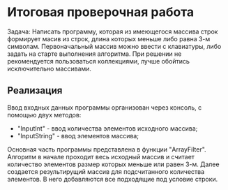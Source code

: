 # **Итоговая проверочная работа**

Задача: Написать программу, которая из имеющегося массива строк формирует масив из строк, длина которых меньше либо равна 3-м символам. Первоначальный массив можно ввести с клавиатуры, либо задать на старте выполнения алгоритма. При решении не рекомендуется пользоваться коллекциями, лучше обойтись исключительно массивами.

## Реализация

Ввод входных данных программы организован через консоль, с помощью двух методов: 
* "InputInt" - ввод количества элементов исходного массива;
* "InputString" - ввод элементов массива;

Основная часть программы представлена в функции "ArrayFilter". Алгоритм в начале проходит весь исходный массив и считает количество элементов размер которых меньше или равен 3-м. Далее создается результирущий массив для подсчитанного количества элементов. В него добавляются все подходящие под условие строки.